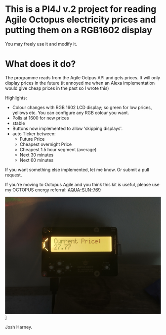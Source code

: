 # This is a PI4J v.2 project for reading Agile Octopus electricity prices and putting them on a RGB1602 display

You may freely use it and modify it.

# What does it do?

The programme reads from the Agile Octpus API and gets prices.  It will only display prices in the future (it annoyed me when an Alexa implementation would give cheap prices in the past so I wrote this)

Highlights:

- Colour changes with RGB 1602 LCD display; so green for low prices, yellows etc.  You can configure any RGB colour you want.
- Polls at 1600 for new prices
- stable
- Buttons now implemented to allow 'skipping displays'.
- auto Ticker between:
    +   Future Price
    +   Cheapest overnight Price
    +   Cheapest 1.5 hour segment (average)
    +   Next 30 minutes
    +   Next 60 minutes


If you want something else implemented, let me know.  Or submit a pull request.

If you're moving to Octopus Agile and you think this kit is useful, please use my OCTOPUS energy referral:
<a href="https://share.octopus.energy/aqua-sun-769"> AQUA-SUN-769 </a>

![Picture of the working device](images/IMG_20230809_192633715_HDR.jpg)]

Josh Harney.